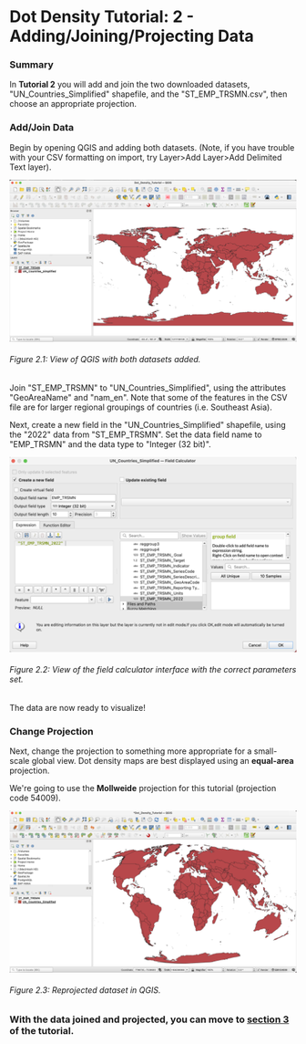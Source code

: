 # Dot Density Tutorial: 2 - Adding/Joining/Projecting Data

### Summary
In __Tutorial 2__ you will add and join the two downloaded datasets, "UN_Countries_Simplified" shapefile, and the "ST_EMP_TRSMN.csv", then choose an appropriate projection.

### Add/Join Data
Begin by opening QGIS and adding both datasets. (Note, if you have trouble with your CSV formatting on import, try Layer>Add Layer>Add Delimited Text layer).

![View of QGIS with both datasets added.](img/2_1.png)
###### Figure 2.1: View of QGIS with both datasets added.

Join "ST_EMP_TRSMN" to "UN_Countries_Simplified", using the attributes "GeoAreaName" and "nam_en". Note that some of the features in the CSV file are for larger regional groupings of countries (i.e. Southeast Asia). 

Next, create a new field in the "UN_Countries_Simplified" shapefile, using the "2022" data from "ST_EMP_TRSMN". Set the data field name to "EMP_TRSMN" and the data type to "Integer (32 bit)".

![View of the field calculator interface with the correct parameters set.](img/2_2.png)
###### Figure 2.2: View of the field calculator interface with the correct parameters set.

The data are now ready to visualize!

### Change Projection
Next, change the projection to something more appropriate for a small-scale global view. Dot density maps are best displayed using an __equal-area__ projection. 

We're going to use the __Mollweide__ projection for this tutorial (projection code 54009).

![Reprojected dataset in QGIS.](img/2_3.png)
###### Figure 2.3: Reprojected dataset in QGIS.

### With the data joined and projected, you can move to [section 3](3_creating_dot_layer.md) of the tutorial.